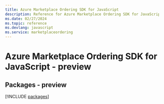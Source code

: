 ```yaml
---
title: Azure Marketplace Ordering SDK for JavaScript
description: Reference for Azure Marketplace Ordering SDK for JavaScript
ms.date: 02/27/2024
ms.topic: reference
ms.devlang: javascript
ms.service: marketplaceordering
---
```

# Azure Marketplace Ordering SDK for JavaScript - preview
## Packages - preview
[!INCLUDE [packages](marketplace-ordering-index.md)]